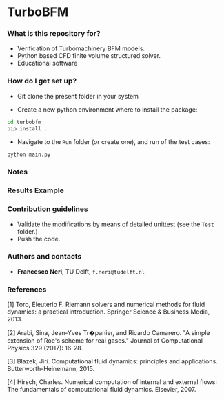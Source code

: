 # TurboBFM

### What is this repository for? ###

* Verification of Turbomachinery BFM models.
* Python based CFD finite volume structured solver.
* Educational software


### How do I get set up? ###

* Git clone the present folder in your system

* Create a new python environment where to install the package:
```bash
cd turbobfm
pip install .
```

* Navigate to the `Run` folder (or create one), and run of the test cases:
```bash
python main.py
```


### Notes ###


### Results Example ###


### Contribution guidelines ###

* Validate the modifications by means of detailed unittest (see the `Test` folder.)
* Push the code.

### Authors and contacts ###

- **Francesco Neri**, TU Delft, `f.neri@tudelft.nl`

### References ###

[1] Toro, Eleuterio F. Riemann solvers and numerical methods for fluid dynamics: a practical introduction. Springer Science & Business Media, 2013.

[2] Arabi, Sina, Jean-Yves Tr�panier, and Ricardo Camarero. "A simple extension of Roe's scheme for real gases." Journal of Computational Physics 329 (2017): 16-28.

[3] Blazek, Jiri. Computational fluid dynamics: principles and applications. Butterworth-Heinemann, 2015.

[4] Hirsch, Charles. Numerical computation of internal and external flows: The fundamentals of computational fluid dynamics. Elsevier, 2007.